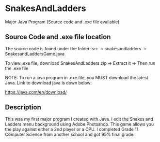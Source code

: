 SnakesAndLadders
================

Major Java Program (Source code and .exe file available)

Source Code and .exe file location
----------------------------------
The source code is found under the folder: src -> snakesandladders -> SnakesandLaddersGame.java

To view .exe file, download SnakesAndLadders.zip -> Extract it -> Then run the .exe file

NOTE: To run a java program in .exe file, you MUST download the latest Java. Link to download java is down below:

https://java.com/en/download/

Description
------------
This was my first major program I created with Java. I edit the Snakes and Ladders menu background using Adobe Photoshop.
This game allows you the play against either a 2nd player or a CPU. I completed Grade 11 Computer Science from another school and got 95% final grade.

